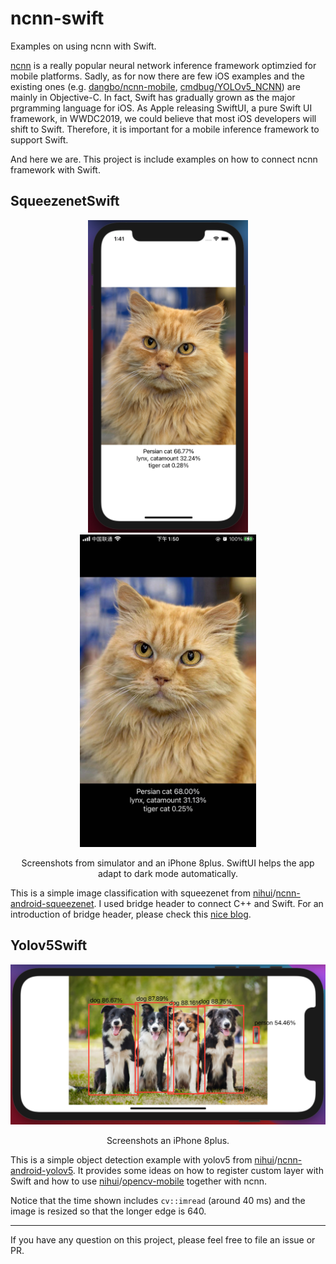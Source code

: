 # ncnn-swift

Examples on using ncnn with Swift.

[ncnn](https://github.com/Tencent/ncnn) is a really popular neural network inference framework optimzied for mobile platforms. Sadly, as for now there are few iOS examples and the existing ones (e.g. [dangbo/ncnn-mobile](https://github.com/dangbo/ncnn-mobile), [cmdbug/YOLOv5_NCNN](https://github.com/cmdbug/YOLOv5_NCNN)) are mainly in Objective-C.  In fact, Swift has gradually grown as the major prgramming language for iOS. As Apple releasing SwiftUI, a pure Swift UI framework, in WWDC2019, we could believe that most iOS developers will shift to Swift. Therefore, it is important for a mobile inference framework to support Swift.

And here we are. This project is include examples on how to connect ncnn framework with Swift.

## SqueezenetSwift

<p align="center">
  <img src="img/preview.png" height="500"/>
  <img src="img/phone.jpeg" height="500"/>
  <div  align="center">Screenshots from simulator and an iPhone 8plus. SwiftUI helps the app adapt to dark mode automatically.</div>
</p>

This is a simple image classification with squeezenet from [nihui](https://github.com/nihui)/[ncnn-android-squeezenet](https://github.com/nihui/ncnn-android-squeezenet). I used bridge header to connect C++ and Swift. For an introduction of bridge header, please check this [nice blog](https://medium.com/@anuragajwani/how-to-consume-c-code-in-swift-b4d64a04e989).

## Yolov5Swift

<p align="center">
  <img src="img/object_detection_preview.png"/>
  <div  align="center">Screenshots an iPhone 8plus.</div>
</p>

This is a simple object detection example with yolov5 from [nihui](https://github.com/nihui)/[ncnn-android-yolov5](https://github.com/nihui/ncnn-android-yolov5). It provides some ideas on how to register custom layer with Swift and how to use [nihui](https://github.com/nihui)/[opencv-mobile](https://github.com/nihui/opencv-mobile) together with ncnn.

Notice that the time shown includes  `cv::imread` (around 40 ms) and the image is resized so that the longer edge is 640.

---

If you have any question on this project, please feel free to file an issue or PR.
